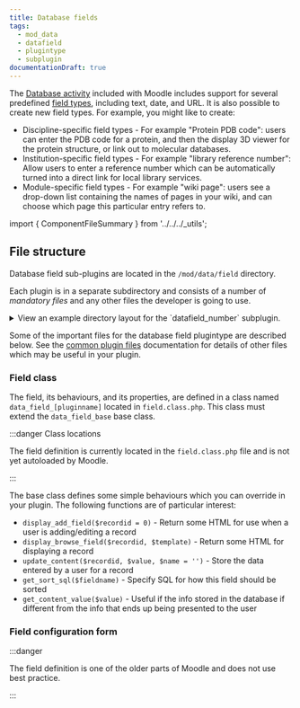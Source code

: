 ```yaml
---
title: Database fields
tags:
  - mod_data
  - datafield
  - plugintype
  - subplugin
documentationDraft: true
---
```


The [Database activity](https://docs.moodle.org/en/Database_module) included with Moodle includes support for several predefined [field types](./fields.md), including text, date, and URL. It is also possible to create new field types. For example, you might like to create:

- Discipline-specific field types - For example "Protein PDB code": users can enter the PDB code for a protein, and then the display 3D viewer for the protein structure, or link out to molecular databases.
- Institution-specific field types -  For example "library reference number": Allow users to enter a reference number which can be automatically turned into a direct link for local library services.
- Module-specific field types - For example "wiki page": users see a drop-down list containing the names of pages in your wiki, and can choose which page this particular entry refers to.

import { ComponentFileSummary } from '../../../_utils';

## File structure

Database field sub-plugins are located in the `/mod/data/field` directory.

Each plugin is in a separate subdirectory and consists of a number of _mandatory files_ and any other files the developer is going to use.

<details>
  <summary>View an example directory layout for the `datafield_number` subplugin.</summary>

```console
mod/data/field/number
├── classes
│   └── privacy
│       └── provider.php
├── field.class.php
├── lang
│   └── en
│       └── datafield_number.php
├── mod.html
└── version.php
```

</details>

Some of the important files for the database field plugintype are described below. See the [common plugin files](../../commonfiles/index.mdx) documentation for details of other files which may be useful in your plugin.

### Field class

<ComponentFileSummary
    filepath="/field.class.php"
    required
    summary="Definition of the field type"
/>

The field, its behaviours, and its properties, are defined in a class named `data_field_[pluginname]` located in `field.class.php`. This class must extend the `data_field_base` base class.

:::danger Class locations

The field definition is currently located in the `field.class.php` file and is not yet autoloaded by Moodle.

:::

The base class defines some simple behaviours which you can override in your plugin. The following functions are of particular interest:

- `display_add_field($recordid = 0)` - Return some HTML for use when a user is adding/editing a record
- `display_browse_field($recordid, $template)` - Return some HTML for displaying a record
- `update_content($recordid, $value, $name = '')` - Store the data entered by a user for a record
- `get_sort_sql($fieldname)` - Specify SQL for how this field should be sorted
- `get_content_value($value)` - Useful if the info stored in the database if different from the info that ends up being presented to the user

### Field configuration form

<ComponentFileSummary
    filepath="/mod.html"
    required
    summary="Form definition for adding and editing the field configuration"
/>

:::danger

The field definition is one of the older parts of Moodle and does not use best practice.

:::
